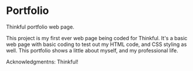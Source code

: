 # Portfolio
Thinkful portfolio web page.

 This project is my first ever web page being coded for Thinkful. It's a basic web page with basic coding to test out my HTML code, and CSS styling as well. This portfolio shows a little about myself, and my professional life.


Acknowledgmentns: Thinkful!
